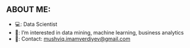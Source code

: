 ## ABOUT ME:

- 💻: Data Scientist
- 👀: I’m interested in data mining, machine learning, business analytics
- 📩: Contact: mushviq.imamverdiyev@gmail.com

